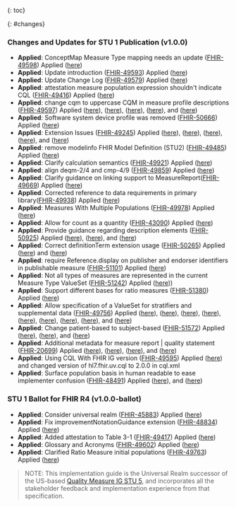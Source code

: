
{: toc}

{: #changes}

### Changes and Updates for STU 1 Publication (v1.0.0)

* **Applied**: ConceptMap Measure Type mapping needs an update ([FHIR-49598](https://jira.hl7.org/browse/FHIR-49598)) Applied ([here](ConceptMap-measure-types.html))
* **Applied**: Update introduction ([FHIR-49593](https://jira.hl7.org/browse/FHIR-49593)) Applied ([here](introduction.html#scope))
* **Applied**: Update Change Log ([FHIR-49579](https://jira.hl7.org/browse/FHIR-49579)) Applied ([here](index.html))
* **Applied**: attestation measure population expression shouldn't indicate CQL ([FHIR-49416](https://jira.hl7.org/browse/FHIR-49416)) Applied ([here](Measure-measure-pi-exm.html))
* **Applied**: change cqm to uppercase CQM in measure profile descriptions	([FHIR-49597](https://jira.hl7.org/browse/FHIR-49597)) Applied ([here](StructureDefinition-cqm-cvmeasure.html)), ([here](StructureDefinition-cqm-publishablemeasure.html)), ([here](StructureDefinition-cqm-executablemeasure.html)), ([here](StructureDefinition-cqm-proportionmeasure.html)), and ([here](StructureDefinition-cqm-ratiomeasure.html))
* **Applied**: Software system device profile was removed ([FHIR-50666](https://jira.hl7.org/browse/FHIR-50666)) Applied ([here](Device-software-system-example.html))
* **Applied**: Extension Issues ([FHIR-49245](https://jira.hl7.org/browse/FHIR-49245)) Applied ([here](StructureDefinition-cqm-cvmeasure.html)), ([here](StructureDefinition-cqm-improvementNotation.html)), ([here](StructureDefinition-cqm-ratiomeasure.html)), ([here](Measure-EXMRatio-FHIR.html)), and ([here](Measure-EXM55-FHIR.html))
* **Applied**: remove modelinfo FHIR Model Definition (STU2) ([FHIR-49485](https://jira.hl7.org/browse/FHIR-49485)) Applied ([here](using-cql.html))
* **Applied**: Clarify calculation semantics ([FHIR-49921](https://jira.hl7.org/browse/FHIR-49921)) Applied ([here](measure-conformance.html))
* **Applied**: align deqm-2/4 and cmp-4/9 ([FHIR-49859](https://jira.hl7.org/browse/FHIR-49859)) Applied ([here](StructureDefinition-cqm-computablemeasure.html))
* **Applied**: Clarify guidance on linking support to MeasureReport([FHIR-49669](https://jira.hl7.org/browse/FHIR-49669)) Applied ([here](StructureDefinition-cqm-computablemeasure.html))
* **Applied**: Corrected reference to data requirements in primary library([FHIR-49938](https://jira.hl7.org/browse/FHIR-49938)) Applied ([here](measure-conformance.html#terminology))
* **Applied**: Measures With Multiple Populations ([FHIR-49978](https://jira.hl7.org/browse/FHIR-49978)) Applied ([here](measure-conformance.html#measures-with-multiple-populations))
* **Applied**: Allow for count as a quantity ([FHIR-43090](https://jira.hl7.org/browse/FHIR-43090)) Applied ([here](StructureDefinition-cqm-testcase.html))
* **Applied**: Provide guidance regarding description elements ([FHIR-50925](https://jira.hl7.org/browse/FHIR-50925)) Applied ([here](measure-conformance.html)), ([here](StructureDefinition-cqm-publishablemeasure.html)), and ([here](StructureDefinition-cqm-computablemeasure.html))
* **Applied**: Correct definitionTerm extension usage ([FHIR-50265](https://jira.hl7.org/browse/FHIR-50265)) Applied ([here](StructureDefinition-cqm-publishablemeasure.html)) and ([here](Measure-measure-publishable-exm.html))
* **Applied**: require Reference.display on publisher and endorser identifiers in publishable measure ([FHIR-51101](https://jira.hl7.org/browse/FHIR-51101)) Applied ([here](StructureDefinition-cqm-publishablemeasure.html))
* **Applied**: Not all types of measures are represented in the current Measure Type ValueSet ([FHIR-51242](https://jira.hl7.org/browse/FHIR-51242)) Applied ([here](StructureDefinition-cqm-type.html)))
* **Applied**: Support different bases for ratio measures ([FHIR-51380](https://jira.hl7.org/browse/FHIR-51380)) Applied ([here](measure-conformance.html))
* **Applied**: Allow specification of a ValueSet for stratifiers and supplemental data ([FHIR-49756](https://jira.hl7.org/browse/FHIR-49756)) Applied ([here](StructureDefinition-cqm-computablemeasure.html)), ([here](StructureDefinition-cqm-valueSet.html)), ([here](CodeSystem-iso-8601-derived-periods.html)), ([here](ValueSet-iso-8601-derived-periods.html)), ([here](ValueSet-measure-stratifier-type.html)), ([here](CodeSystem-measure-stratifier-type.html)), ([here](extensions.html)), ([here](Library-AgeStratificationExample.html)), and ([here](Measure-age-stratified-example.html))
* **Applied**: Change patient-based to subject-based ([FHIR-51572](https://jira.hl7.org/browse/FHIR-51572)) Applied ([here](composite-measures.html)), ([here](examples.html)), and ([here](measure-conformance.html)) 
* **Applied**: Additional metadata for measure report | quality statement ([FHIR-20699](https://jira.hl7.org/browse/FHIR-20699)) Applied ([here](StructureDefinition-cqm-publishablemeasure.html)), ([here](StructureDefinition-cqm-limitations.html)), ([here](StructureDefinition-cqm-trendingIssues.html)), and ([here](Measure-measure-cqm-publishable-example.html))
* **Applied**: Using CQL With FHIR IG version ([FHIR-49595](https://jira.hl7.org/browse/FHIR-49595)) Applied ([here](using-cql.html)) and changed version of hl7.fhir.uv.cql to 2.0.0 in cql.xml
* **Applied**: Surface population basis in human readable to ease implementer confusion ([FHIR-48491](https://jira.hl7.org/browse/FHIR-48491)) Applied ([here](StructureDefinition-cqm-populationBasis.html)), and ([here](measure-conformance.html))

### STU 1 Ballot for FHIR R4 (v1.0.0-ballot)

* **Applied**: Consider universal realm	([FHIR-45883](https://jira.hl7.org/browse/FHIR-45883)) Applied ([here](index.html))
* **Applied**: Fix improvementNotationGuidance extension	([FHIR-48834](https://jira.hl7.org/browse/FHIR-48834)) Applied ([here](StructureDefinition-cqm-publishablemeasure.html))
* **Applied**: Added attestation to Table 3-1    ([FHIR-49417](https://jira.hl7.org/browse/FHIR-49417)) Applied ([here](measure-conformance.html#conformance-requirement-3-9))
* **Applied**: Glossary and Acronyms    ([FHIR-49602](https://jira.hl7.org/browse/FHIR-49602)) Applied ([here](glossary.html))
* **Applied**: Clarified Ratio Measure initial populations    ([FHIR-49763](https://jira.hl7.org/browse/FHIR-49763)) Applied ([here](measure-conformance.html#ratio-measure-scoring))

> NOTE: This implementation guide is the Universal Realm successor of the US-based [Quality Measure IG STU 5](http://hl7.org/fhir/us/cqfmeasures), and incorporates all the stakeholder feedback and implementation experience from that specification.